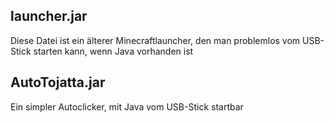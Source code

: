 ## launcher.jar
Diese Datei ist ein älterer Minecraftlauncher, den man problemlos vom USB-Stick starten kann, wenn Java vorhanden ist
## AutoTojatta.jar
Ein simpler Autoclicker, mit Java vom USB-Stick startbar
